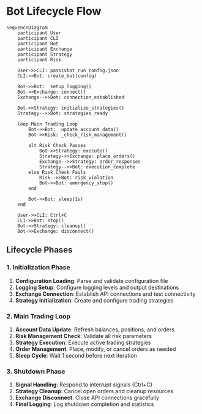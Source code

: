 # Bot Lifecycle Flow

```mermaid
sequenceDiagram
    participant User
    participant CLI
    participant Bot
    participant Exchange
    participant Strategy
    participant Risk
    
    User->>CLI: passivbot run config.json
    CLI->>Bot: create_bot(config)
    
    Bot->>Bot: _setup_logging()
    Bot->>Exchange: connect()
    Exchange-->>Bot: connection_established
    
    Bot->>Strategy: initialize_strategies()
    Strategy-->>Bot: strategies_ready
    
    loop Main Trading Loop
        Bot->>Bot: _update_account_data()
        Bot->>Risk: _check_risk_management()
        
        alt Risk Check Passes
            Bot->>Strategy: execute()
            Strategy->>Exchange: place_orders()
            Exchange-->>Strategy: order_responses
            Strategy-->>Bot: execution_complete
        else Risk Check Fails
            Risk-->>Bot: risk_violation
            Bot->>Bot: emergency_stop()
        end
        
        Bot->>Bot: sleep(1s)
    end
    
    User->>CLI: Ctrl+C
    CLI->>Bot: stop()
    Bot->>Strategy: cleanup()
    Bot->>Exchange: disconnect()
```

## Lifecycle Phases

### 1. Initialization Phase
1. **Configuration Loading**: Parse and validate configuration file
2. **Logging Setup**: Configure logging levels and output destinations
3. **Exchange Connection**: Establish API connections and test connectivity
4. **Strategy Initialization**: Create and configure trading strategies

### 2. Main Trading Loop
1. **Account Data Update**: Refresh balances, positions, and orders
2. **Risk Management Check**: Validate all risk parameters
3. **Strategy Execution**: Execute active trading strategies
4. **Order Management**: Place, modify, or cancel orders as needed
5. **Sleep Cycle**: Wait 1 second before next iteration

### 3. Shutdown Phase
1. **Signal Handling**: Respond to interrupt signals (Ctrl+C)
2. **Strategy Cleanup**: Cancel open orders and cleanup resources
3. **Exchange Disconnect**: Close API connections gracefully
4. **Final Logging**: Log shutdown completion and statistics
